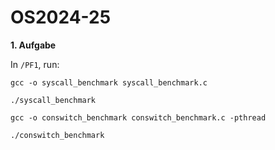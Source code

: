 # OS2024-25

**1. Aufgabe**

In `/PF1`, run: 

`gcc -o syscall_benchmark syscall_benchmark.c`

`./syscall_benchmark`

`gcc -o conswitch_benchmark conswitch_benchmark.c -pthread`

`./conswitch_benchmark`
